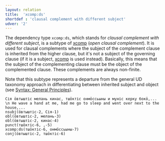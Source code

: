 ```yaml
---
layout: relation
title:  'xcomp:ds'
shortdef : 'clausal complement with different subject'
udver: '2'
---
```


The dependency type `xcomp:ds`, which stands for *clausal
complement with different subject*, is a subtype of [xcomp]() (*open clausal complement*).
It is used for clausal complements where the subject of the complement clause is inherited from the higher clause, but it's not a subject of the governing clause (if it is a subject, [xcomp]() is used instead). Basically, this means that the subject of the complementing clause must be the object of the complemented clause. These complements are always non-finite.

Note that this subtype represents a departure from the general UD
taxonomy approach in differentiating between inherited subject and object
(see [Syntax: General Principles](http://universaldependencies.org/u/overview/syntax.html#clausal-dependents)).

~~~ sdparse
Сія ӧвтыштіс мелань кинас, тшӧктіс онмӧссьыны и муніс керку бокӧ,... \n He wave a hand at me, had me go to sleep and went over next to the house,...
nsubj(ӧвтыштіс-2, Сія-1)
obl(ӧвтыштіс-2, мелань-3)
obl(ӧвтыштіс-2, кинас-4)
punct(тшӧктіс-6, ,-5)
xcomp:ds(тшӧктіс-6, онмӧссьыны-7)
conj(ӧвтыштіс-2, тшӧктіс-6)
~~~
<!-- Interlanguage links updated Pá kvě 14 11:09:23 CEST 2021 -->
